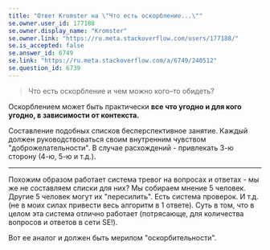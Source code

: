```yaml
---
title: "Ответ Kromster на \"Что есть оскорбление...\""
se.owner.user_id: 177188
se.owner.display_name: "Kromster"
se.owner.link: "https://ru.meta.stackoverflow.com/users/177188/"
se.is_accepted: false
se.answer_id: 6749
se.link: "https://ru.meta.stackoverflow.com/a/6749/240512"
se.question_id: 6739
---
```


> Что есть оскорбление и чем можно кого–то обидеть?

Оскорблением может быть практически **все что угодно и для кого угодно, в зависимости от контекста.**

Составление подобных списков бесперспективное занятие. Каждый должен руководствоваться своим внутренним чувством "доброжелательности". В случае расхождений - привлекать 3-ю сторону (4-ю, 5-ю и т.д.).

---

Похожим образом работает система тревог на вопросах и ответах - мы же не составляем списки для них? Мы собираем мнение 5 человек. Другие 5 человек могут их "пересилить". Есть система проверок. И т.д. (не в моих силах привести весь алгоритм в 1 ответе). Суть в том, что в целом эта система отлично работает (потрясающе, для количества вопросов и ответов в сети SE!).

Вот ее аналог и должен быть мерилом "оскорбительности".
